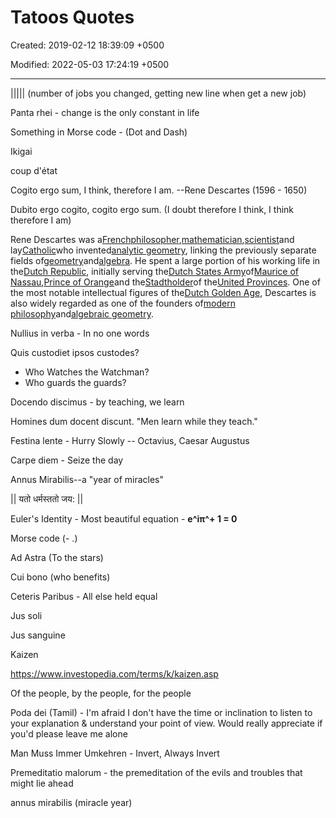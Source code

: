 # Tatoos Quotes

Created: 2019-02-12 18:39:09 +0500

Modified: 2022-05-03 17:24:19 +0500

---

||||| (number of jobs you changed, getting new line when get a new job)



Panta rhei - change is the only constant in life



Something in Morse code - (Dot and Dash)



Ikigai



coup d'état



Cogito ergo sum, I think, therefore I am. --Rene Descartes (1596 - 1650)

Dubito ergo cogito, cogito ergo sum. (I doubt therefore I think, I think therefore I am)

Rene Descartes was a[French](https://en.wikipedia.org/wiki/French_people)[philosopher](https://en.wikipedia.org/wiki/Philosopher),[mathematician](https://en.wikipedia.org/wiki/Mathematician),[scientist](https://en.wikipedia.org/wiki/Scientist)and lay[Catholic](https://en.wikipedia.org/wiki/List_of_lay_Catholic_scientists)who invented[analytic geometry](https://en.wikipedia.org/wiki/Analytic_geometry), linking the previously separate fields of[geometry](https://en.wikipedia.org/wiki/Geometry)and[algebra](https://en.wikipedia.org/wiki/Algebra). He spent a large portion of his working life in the[Dutch Republic](https://en.wikipedia.org/wiki/Dutch_Republic), initially serving the[Dutch States Army](https://en.wikipedia.org/wiki/Dutch_States_Army)of[Maurice of Nassau](https://en.wikipedia.org/wiki/Maurice,_Prince_of_Orange),[Prince of Orange](https://en.wikipedia.org/wiki/Prince_of_Orange)and the[Stadtholder](https://en.wikipedia.org/wiki/Stadtholder)of the[United Provinces](https://en.wikipedia.org/wiki/Dutch_Republic). One of the most notable intellectual figures of the[Dutch Golden Age](https://en.wikipedia.org/wiki/Dutch_Golden_Age), Descartes is also widely regarded as one of the founders of[modern philosophy](https://en.wikipedia.org/wiki/Modern_philosophy)and[algebraic geometry](https://en.wikipedia.org/wiki/Algebraic_geometry).



Nullius in verba - In no one words



Quis custodiet ipsos custodes?
-   Who Watches the Watchman?
-   Who guards the guards?



Docendo discimus - by teaching, we learn



Homines dum docent discunt. "Men learn while they teach."



Festina lente - Hurry Slowly -- Octavius, Caesar Augustus



Carpe diem - Seize the day



Annus Mirabilis--a "year of miracles"



|| यतो धर्मस्ततो जय: ||



Euler's Identity - Most beautiful equation - **e^iπ^+ 1 = 0**



Morse code (- .)



Ad Astra (To the stars)



Cui bono (who benefits)



Ceteris Paribus - All else held equal



Jus soli

Jus sanguine



Kaizen

<https://www.investopedia.com/terms/k/kaizen.asp>



Of the people, by the people, for the people



Poda dei (Tamil) - I'm afraid I don't have the time or inclination to listen to your explanation & understand your point of view. Would really appreciate if you'd please leave me alone



Man Muss Immer Umkehren - Invert, Always Invert



Premeditatio malorum - the premeditation of the evils and troubles that might lie ahead



annus mirabilis (miracle year)
